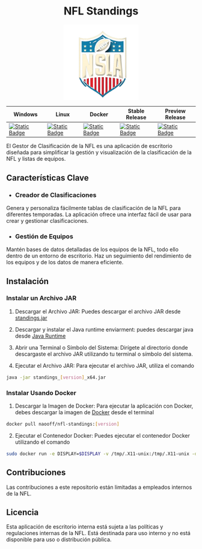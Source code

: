 
<h1 align="center">  NFL Standings </h1>
<p align="center">
 <!-- <img src=".github/readme-images/app-icon.png" alt="app icon" width="200"> -->

   <!-- <img src="https://github.com/nao-f-lll/NFL-Standings/blob/main/.github/readme-images/app-icon.png" alt="app icon" width="200"> -->


   <picture>
  <source media="(prefers-color-scheme: dark)" srcset="https://github.com/nao-f-lll/NFL-Standings/blob/main/.github/readme-images/app-icon.png">
  <source media="(prefers-color-scheme: light)" srcset="https://github.com/nao-f-lll/nao-f-lll.github.io/blob/main/imagenes/logos/nofondonegro.png?raw=true">
<img src="https://github.com/nao-f-lll/NFL-Standings/blob/main/.github/readme-images/app-icon.png" alt="app icon" width="200">
</picture>
</p>




 | Windows                                                                                                       |  Linux                           | Docker | Stable Release| Preview Release |
|------------------------------------------------------------------------------------------------------------|-------------------------------------------------------|-------|-----| ----------|
| [![Static Badge](https://img.shields.io/badge/Stable-Download-0078D4?logo=Windows)](https://github.com/nao-f-lll/NFL-Standings/releases/download/v0.4-beta/Standings_0.4_x64_windows_portabel.zip) |  [![Static Badge](https://img.shields.io/badge/Stable-Download-FCC624?logo=Linux)](https://github.com/nao-f-lll/NFL-Standings/releases/download/v0.3-beta/Standings_0.3_x64_linux_portable.tar) |    [![Static Badge](https://img.shields.io/badge/Docker-Download-2496ED?logo=Docker)](https://hub.docker.com/r/naooff/nfl-standings) |      [![Static Badge](https://img.shields.io/badge/Stable-Release-21B352?logo=sellfy)]( )           |            [![Static Badge](https://img.shields.io/badge/Preview-Release-DA552F?logo=producthunt)](https://github.com/nao-f-lll/NFL-Standings/releases/tag/v0.4-beta)       


<p>
El Gestor de Clasificación de la NFL es una aplicación de escritorio diseñada para simplificar la gestión y visualización de la clasificación de la NFL y listas de equipos.  
</p>


## Características Clave

* ### Creador de Clasificaciones

Genera y personaliza fácilmente tablas de clasificación de la NFL para diferentes temporadas. La aplicación ofrece una interfaz fácil de usar para crear y gestionar clasificaciones.

* ###  Gestión de Equipos

Mantén bases de datos detalladas de los equipos de la NFL, todo ello dentro de un entorno de escritorio. Haz un seguimiento del rendimiento de los equipos y de los datos de manera eficiente.

## Instalación

### Instalar un Archivo JAR

  1. Descargar el Archivo JAR:
Puedes descargar el archivo JAR desde <a href="https://github.com/nao-f-lll/NFL-Standings/releases/download/v0.3-beta/Standings_0.3_x64.jar" target="_blank" rel="noopener noreferrer">standings.jar</a>

  2. Descargar y instalar el Java runtime enviarment: puedes descargar java desde <a href="https://javadl.oracle.com/webapps/download/AutoDL?BundleId=249185_b291ca3e0c8548b5a51d5a5f50063037" target="_blank" rel="noopener noreferrer">Java Runtime</a>

  3. Abrir una Terminal o Símbolo del Sistema:
Dirígete al directorio donde descargaste el archivo JAR utilizando tu terminal o símbolo del sistema.

  4. Ejecutar el Archivo JAR:
Para ejecutar el archivo JAR, utiliza el comando
```bash
java -jar standings_[version]_x64.jar
```

### Instalar Usando Docker

1. Descargar la Imagen de Docker:
Para ejecutar la aplicación con Docker, debes descargar la imagen de [Docker](https://hub.docker.com/r/naooff/nfl-standings) desde el terminal

```bash
docker pull naooff/nfl-standings:[version]
```
2. Ejecutar el Contenedor Docker:
   Puedes ejecutar el contenedor Docker utilizando el comando
   
```bash
sudo docker run -e DISPLAY=$DISPLAY -v /tmp/.X11-unix:/tmp/.X11-unix -d naooff/nfl-standings:[version]
```
## Contribuciones

Las contribuciones a este repositorio están limitadas a empleados internos de la NFL.

## Licencia

Esta aplicación de escritorio interna está sujeta a las políticas y regulaciones internas de la NFL. Está destinada para uso interno y no está disponible para uso o distribución pública.
